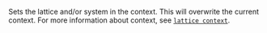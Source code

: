 Sets the lattice and/or system in the context. This will overwrite the current context. For more information about context, see [`lattice context`](#context).
